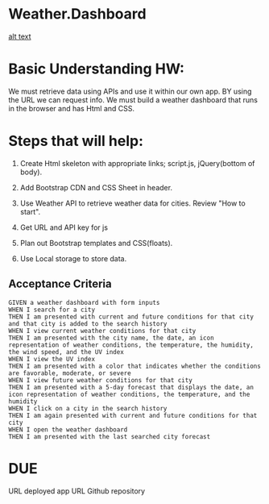 # Weather.Dashboard

[alt text](img.png)

# Basic Understanding HW:

We must retrieve data using APIs and use it within our own app. BY using the URL we can request info. We must build a weather dashboard that runs in the browser and has Html and CSS.

# Steps that will help:

1. Create Html skeleton with appropriate links; script.js, jQuery(bottom of body).

2. Add Bootstrap CDN and CSS Sheet in header.

3. Use Weather API to retrieve weather data for cities. Review "How to start".

4. Get URL and API key for js

5. Plan out Bootstrap templates and CSS(floats).

6. Use Local storage to store data.

## Acceptance Criteria

```
GIVEN a weather dashboard with form inputs
WHEN I search for a city
THEN I am presented with current and future conditions for that city and that city is added to the search history
WHEN I view current weather conditions for that city
THEN I am presented with the city name, the date, an icon representation of weather conditions, the temperature, the humidity, the wind speed, and the UV index
WHEN I view the UV index
THEN I am presented with a color that indicates whether the conditions are favorable, moderate, or severe
WHEN I view future weather conditions for that city
THEN I am presented with a 5-day forecast that displays the date, an icon representation of weather conditions, the temperature, and the humidity
WHEN I click on a city in the search history
THEN I am again presented with current and future conditions for that city
WHEN I open the weather dashboard
THEN I am presented with the last searched city forecast
```

# DUE

URL deployed app
URL Github repository


